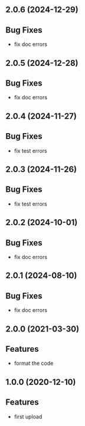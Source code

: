 ## 2.0.6 (2024-12-29)

## Bug Fixes

- fix doc errors

## 2.0.5 (2024-12-28)

## Bug Fixes

- fix doc errors

## 2.0.4 (2024-11-27)

## Bug Fixes

- fix test errors

## 2.0.3 (2024-11-26)

## Bug Fixes

- fix test errors

## 2.0.2 (2024-10-01)

## Bug Fixes

- fix doc errors

## 2.0.1 (2024-08-10)

## Bug Fixes

- fix doc errors

## 2.0.0 (2021-03-30)

## Features

- format the code

## 1.0.0 (2020-12-10)

## Features

- first upload